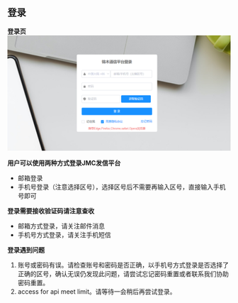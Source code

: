 ## 登录

__登录页__
![img.png](../../images/loginPage.png)

__用户可以使用两种方式登录JMC发信平台__
* 邮箱登录
* 手机号登录（注意选择区号），选择区号后不需要再输入区号，直接输入手机号即可

__登录需要接收验证码请注意查收__
* 邮箱方式登录，请关注邮件消息
* 手机号方式登录，请关注手机短信

__登录遇到问题__

1. 账号或密码有误。请检查账号和密码是否正确，以手机号方式登录是否选择了正确的区号，确认无误仍发现此问题，请尝试忘记密码重置或者联系我们协助密码重置。
2. access for api meet limit。请等待一会稍后再尝试登录。
